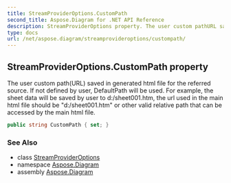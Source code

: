 ```yaml
---
title: StreamProviderOptions.CustomPath
second_title: Aspose.Diagram for .NET API Reference
description: StreamProviderOptions property. The user custom pathURL saved in generated html file for the referred source. If not defined by user DefaultPath will be used. For example the sheet data will be saved by user to d/sheet001.htm the url used in the main html file should be d/sheet001.htm or other valid relative path that can be accessed by the main html file
type: docs
url: /net/aspose.diagram/streamprovideroptions/custompath/
---
```

## StreamProviderOptions.CustomPath property

The user custom path(URL) saved in generated html file for the referred source. If not defined by user, DefaultPath will be used. For example, the sheet data will be saved by user to d:/sheet001.htm, the url used in the main html file should be "d:/sheet001.htm" or other valid relative path that can be accessed by the main html file.

```csharp
public string CustomPath { set; }
```

### See Also

* class [StreamProviderOptions](../)
* namespace [Aspose.Diagram](../../streamprovideroptions/)
* assembly [Aspose.Diagram](../../../)


